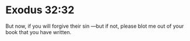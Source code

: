 # Exodus 32:32

But now, if you will forgive their sin —but if not, please blot me out of your book that you have written.
